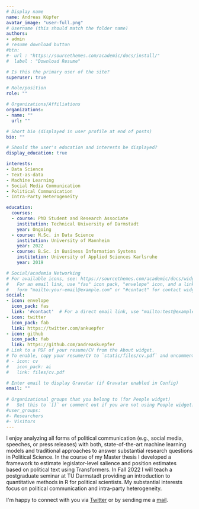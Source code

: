 ```yaml
---
# Display name
name: Andreas Küpfer
avatar_image: "user-full.png"
# Username (this should match the folder name)
authors:
- admin
# resume download button
#btn:
#- url : "https://sourcethemes.com/academic/docs/install/"
#  label : "Download Resume"

# Is this the primary user of the site?
superuser: true

# Role/position
role: ""

# Organizations/Affiliations
organizations:
- name: ""
  url: ""

# Short bio (displayed in user profile at end of posts)
bio: ""

# Should the user's education and interests be displayed?
display_education: true

interests:
- Data Science
- Text-as-data
- Machine Learning
- Social Media Communication
- Political Communication
- Intra-Party Heterogeneity

education:
  courses:
  - course: PhD Student and Research Associate
    institution: Technical University of Darmstadt
    year: Ongoing
  - course: M.Sc. in Data Science
    institution: University of Mannheim
    year: 2022
  - course: B.Sc. in Business Information Systems
    institution: University of Applied Sciences Karlsruhe
    year: 2019

# Social/academia Networking
# For available icons, see: https://sourcethemes.com/academic/docs/widgets/#icons
#   For an email link, use "fas" icon pack, "envelope" icon, and a link in the
#   form "mailto:your-email@example.com" or "#contact" for contact widget.
social:
- icon: envelope
  icon_pack: fas
  link: '#contact'  # For a direct email link, use "mailto:test@example.org".
- icon: twitter
  icon_pack: fab
  link: https://twitter.com/ankuepfer
- icon: github
  icon_pack: fab
  link: https://github.com/andreaskuepfer
# Link to a PDF of your resume/CV from the About widget.
# To enable, copy your resume/CV to `static/files/cv.pdf` and uncomment the lines below.  
# - icon: cv
#   icon_pack: ai
#   link: files/cv.pdf

# Enter email to display Gravatar (if Gravatar enabled in Config)
email: ""
  
# Organizational groups that you belong to (for People widget)
#   Set this to `[]` or comment out if you are not using People widget.  
#user_groups:
#- Researchers
#- Visitors
---
```


I enjoy analyzing all forms of political communication (e.g., social media, speeches, or press releases) with both, state-of-the-art machine learning models and traditional approaches to answer substantial research questions in Political Science. In the course of my Master thesis I developed a framework to estimate legislator-level salience and position estimates based on political text using Transformers. In Fall 2022 I will teach a postgraduate seminar at TU Darmstadt providing an introduction to quantitative methods in R for political scientists. My substantial interests focus on political communication and intra-party heterogeneity.

I'm happy to connect with you via [Twitter](https://www.twitter.com/ankuepfer) or by sending me a [mail](mailto:andreas.kuepfer@tu-darmstadt.de).
